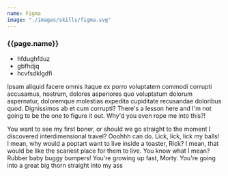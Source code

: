 ```yaml
---
name: Figma
image: "./images/skills/figma.svg"
---
```


### {{page.name}}

- hfdughfduz
- gbfhdjq
- hcvfsdklgdfi

Ipsam aliquid facere omnis itaque ex porro voluptatem commodi corrupti accusamus, nostrum, dolores asperiores quo voluptatum dolorum aspernatur, doloremque molestias expedita cupiditate recusandae doloribus quod. Dignissimos ab et cum corrupti?
There's a lesson here and I'm not going to be the one to figure it out. Why'd you even rope me into this?!

You want to see my first boner, or should we go straight to the moment I discovered interdimensional travel? Ooohhh can do. Lick, lick, lick my balls! I mean, why would a poptart want to live inside a toaster, Rick? I mean, that would be like the scariest place for them to live. You know what I mean? Rubber baby buggy bumpers! You're growing up fast, Morty. You're going into a great big thorn straight into my ass

